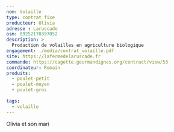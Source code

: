 ```yaml
---
nom: Volaille
type: contrat fixe
producteur: Olivia
adresse : Laruscade
osm: 89252170397052
description: >
  Production de volailles en agriculture biologique
engagement: ./media/contrat_volaille.pdf
site: https://lafermedelaruscade.fr
commande: https://cagette.gourmandignes.org/contract/view/53
coordinateur: Romain
produits:
  - poulet-petit
  - poulet-moyen
  - poulet-gros
                           
tags:
  - volaille
---
```


Olivia et son mari
